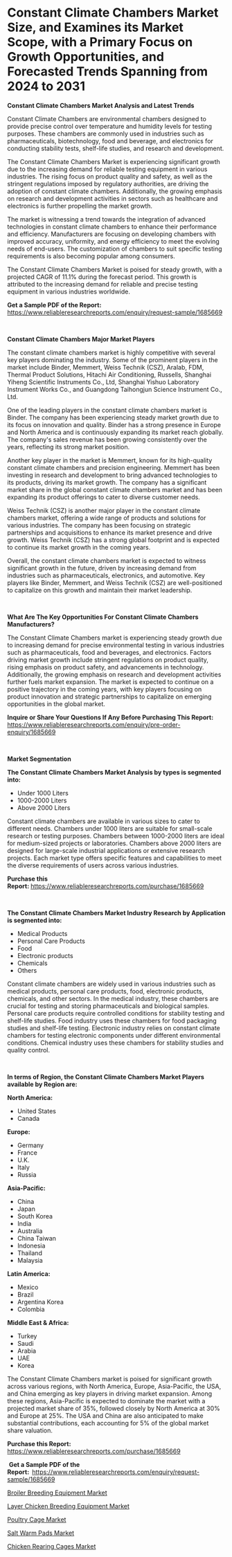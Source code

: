 <p><h1>Constant Climate Chambers Market Size, and Examines its Market Scope, with a Primary Focus on Growth Opportunities, and Forecasted Trends Spanning from 2024 to 2031</h1></p><p><strong>Constant Climate Chambers Market Analysis and Latest Trends</strong></p>
<p><p>Constant Climate Chambers are environmental chambers designed to provide precise control over temperature and humidity levels for testing purposes. These chambers are commonly used in industries such as pharmaceuticals, biotechnology, food and beverage, and electronics for conducting stability tests, shelf-life studies, and research and development.</p><p>The Constant Climate Chambers Market is experiencing significant growth due to the increasing demand for reliable testing equipment in various industries. The rising focus on product quality and safety, as well as the stringent regulations imposed by regulatory authorities, are driving the adoption of constant climate chambers. Additionally, the growing emphasis on research and development activities in sectors such as healthcare and electronics is further propelling the market growth.</p><p>The market is witnessing a trend towards the integration of advanced technologies in constant climate chambers to enhance their performance and efficiency. Manufacturers are focusing on developing chambers with improved accuracy, uniformity, and energy efficiency to meet the evolving needs of end-users. The customization of chambers to suit specific testing requirements is also becoming popular among consumers.</p><p>The Constant Climate Chambers Market is poised for steady growth, with a projected CAGR of 11.1% during the forecast period. This growth is attributed to the increasing demand for reliable and precise testing equipment in various industries worldwide.</p></p>
<p><strong>Get a Sample PDF of the Report:&nbsp;</strong> <a href="https://www.reliableresearchreports.com/enquiry/request-sample/1685669">https://www.reliableresearchreports.com/enquiry/request-sample/1685669</a></p>
<p>&nbsp;</p>
<p><strong>Constant Climate Chambers Major Market Players</strong></p>
<p><p>The constant climate chambers market is highly competitive with several key players dominating the industry. Some of the prominent players in the market include Binder, Memmert, Weiss Technik (CSZ), Aralab, FDM, Thermal Product Solutions, Hitachi Air Conditioning, Russells, Shanghai Yiheng Scientific Instruments Co., Ltd, Shanghai Yishuo Laboratory Instrument Works Co., and Guangdong Taihongjun Science Instrument Co., Ltd.</p><p>One of the leading players in the constant climate chambers market is Binder. The company has been experiencing steady market growth due to its focus on innovation and quality. Binder has a strong presence in Europe and North America and is continuously expanding its market reach globally. The company's sales revenue has been growing consistently over the years, reflecting its strong market position.</p><p>Another key player in the market is Memmert, known for its high-quality constant climate chambers and precision engineering. Memmert has been investing in research and development to bring advanced technologies to its products, driving its market growth. The company has a significant market share in the global constant climate chambers market and has been expanding its product offerings to cater to diverse customer needs.</p><p>Weiss Technik (CSZ) is another major player in the constant climate chambers market, offering a wide range of products and solutions for various industries. The company has been focusing on strategic partnerships and acquisitions to enhance its market presence and drive growth. Weiss Technik (CSZ) has a strong global footprint and is expected to continue its market growth in the coming years.</p><p>Overall, the constant climate chambers market is expected to witness significant growth in the future, driven by increasing demand from industries such as pharmaceuticals, electronics, and automotive. Key players like Binder, Memmert, and Weiss Technik (CSZ) are well-positioned to capitalize on this growth and maintain their market leadership.</p></p>
<p>&nbsp;</p>
<p><strong>What Are The Key Opportunities For Constant Climate Chambers Manufacturers?</strong></p>
<p><p>The Constant Climate Chambers market is experiencing steady growth due to increasing demand for precise environmental testing in various industries such as pharmaceuticals, food and beverages, and electronics. Factors driving market growth include stringent regulations on product quality, rising emphasis on product safety, and advancements in technology. Additionally, the growing emphasis on research and development activities further fuels market expansion. The market is expected to continue on a positive trajectory in the coming years, with key players focusing on product innovation and strategic partnerships to capitalize on emerging opportunities in the global market.</p></p>
<p><strong>Inquire or Share Your Questions If Any Before Purchasing This Report:</strong> <a href="https://www.reliableresearchreports.com/enquiry/pre-order-enquiry/1685669">https://www.reliableresearchreports.com/enquiry/pre-order-enquiry/1685669</a></p>
<p>&nbsp;</p>
<p><strong>Market Segmentation</strong></p>
<p><strong>The Constant Climate Chambers Market Analysis by types is segmented into:</strong></p>
<p><ul><li>Under 1000 Liters</li><li>1000-2000 Liters</li><li>Above 2000 Liters</li></ul></p>
<p><p>Constant climate chambers are available in various sizes to cater to different needs. Chambers under 1000 liters are suitable for small-scale research or testing purposes. Chambers between 1000-2000 liters are ideal for medium-sized projects or laboratories. Chambers above 2000 liters are designed for large-scale industrial applications or extensive research projects. Each market type offers specific features and capabilities to meet the diverse requirements of users across various industries.</p></p>
<p><strong>Purchase this Report:&nbsp;</strong><a href="https://www.reliableresearchreports.com/purchase/1685669">https://www.reliableresearchreports.com/purchase/1685669</a></p>
<p>&nbsp;</p>
<p><strong>The Constant Climate Chambers Market Industry Research by Application is segmented into:</strong></p>
<p><ul><li>Medical Products</li><li>Personal Care Products</li><li>Food</li><li>Electronic products</li><li>Chemicals</li><li>Others</li></ul></p>
<p><p>Constant climate chambers are widely used in various industries such as medical products, personal care products, food, electronic products, chemicals, and other sectors. In the medical industry, these chambers are crucial for testing and storing pharmaceuticals and biological samples. Personal care products require controlled conditions for stability testing and shelf-life studies. Food industry uses these chambers for food packaging studies and shelf-life testing. Electronic industry relies on constant climate chambers for testing electronic components under different environmental conditions. Chemical industry uses these chambers for stability studies and quality control.</p></p>
<p>&nbsp;</p>
<p><strong>In terms of Region, the Constant Climate Chambers Market Players available by Region are:</strong></p>
<p>
    <p> <strong> North America: </strong>
        <ul>
            <li>United States</li>
            <li>Canada</li>
        </ul>
        </p> 
    <p> <strong> Europe: </strong>
        <ul>
            <li>Germany</li>
            <li>France</li>
            <li>U.K.</li>
            <li>Italy</li>
            <li>Russia</li>
        </ul>
        </p> 
    <p> <strong> Asia-Pacific: </strong>
        <ul>
            <li>China</li>
            <li>Japan</li>
            <li>South Korea</li>
            <li>India</li>
            <li>Australia</li>
            <li>China Taiwan</li>
            <li>Indonesia</li>
            <li>Thailand</li>
            <li>Malaysia</li>
        </ul>
        </p> 
    <p> <strong> Latin America: </strong>
        <ul>
            <li>Mexico</li>
            <li>Brazil</li>
            <li>Argentina Korea</li>
            <li>Colombia</li>
        </ul>
        </p> 
    <p> <strong> Middle East & Africa: </strong>
        <ul>
            <li>Turkey</li>
            <li>Saudi</li>
            <li>Arabia</li>
            <li>UAE</li>
            <li>Korea</li>
        </ul>
    </p>
    </p>
<p><p>The Constant Climate Chambers market is poised for significant growth across various regions, with North America, Europe, Asia-Pacific, the USA, and China emerging as key players in driving market expansion. Among these regions, Asia-Pacific is expected to dominate the market with a projected market share of 35%, followed closely by North America at 30% and Europe at 25%. The USA and China are also anticipated to make substantial contributions, each accounting for 5% of the global market share valuation.</p></p>
<p><strong>Purchase this Report: </strong><a href="https://www.reliableresearchreports.com/purchase/1685669">https://www.reliableresearchreports.com/purchase/1685669</a></p>
<p>&nbsp;<strong>Get a Sample PDF of the Report:&nbsp;&nbsp;</strong><a href="https://www.reliableresearchreports.com/enquiry/request-sample/1685669">https://www.reliableresearchreports.com/enquiry/request-sample/1685669</a></p>
<p><strong></strong></p>
<p><p><a href="https://github.com/pjcfca/Market-Research-Report-List-1/blob/main/broiler-breeding-equipment-market.md">Broiler Breeding Equipment Market</a></p><p><a href="https://github.com/lylyparadise/Market-Research-Report-List-2/blob/main/layer-chicken-breeding-equipment-market.md">Layer Chicken Breeding Equipment Market</a></p><p><a href="https://github.com/wusalecollins540tpqoz/Market-Research-Report-List-1/blob/main/poultry-cage-market.md">Poultry Cage Market</a></p><p><a href="https://github.com/johnbach50/Market-Research-Report-List-2/blob/main/salt-warm-pads-market.md">Salt Warm Pads Market</a></p><p><a href="https://github.com/GroverBarry/Market-Research-Report-List-4/blob/main/chicken-rearing-cages-market.md">Chicken Rearing Cages Market</a></p></p>